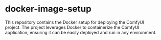 # docker-image-setup
This repository contains the Docker setup for deploying the ComfyUI project. The project leverages Docker to containerize the ComfyUI application, ensuring it can be easily deployed and run in any environment.
